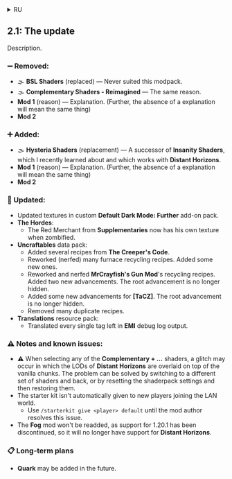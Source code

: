 <details>
<summary>RU</summary>

## 2.1: Обновление

Описание.

### ➖ Удалено:

- 🌫 **BSL Shaders** (заменён) — Никогда не подходили этому модпаку.
- 🌫 **Complementary Shaders - Reimagined** — Та же причина.
- **Mod 1** (причина) — Пояснение. (Далее отсутствие пояснения будет означать это же)
- **Mod 2**

### ➕ Добавлено:

- 🌫 **Hysteria Shaders** (замена) — Преемник **Insanity Shaders**, о которой я недавно узнал и которая работает с **Distant Horizons**.
- **Mod 1** (причина) — Пояснение. (Далее отсутствие пояснения будет означать это же)
- **Mod 2**

### 🔁 Обновлено:

- Обновлены текстуры в пользовательском наборе-дополнении **Default Dark Mode: Further**.
- **The Hordes**:
  - Деловой торговец из **Supplementaries** теперь имеет особую текстуру при зомбифицировании.
- Набор данных **Uncraftables**:
  - Добавлено несколько рецептов из **The Creeper's Code**.
  - Переработаны (ухудшены) многие рецепты переработки в печи. Добавлено несколько новых.
  - Переработаны рецепты переработки для **MrCrayfish's Gun Mod**, уменьшен их выход. Добавлено два новых достижения. Корневое достижение более не является скрытым.
  - Добавлено несколько новых достижений для **[TaCZ]**. Корневое достижение более не является скрытым.
  - Убраны многие дублирующиеся рецепты.
- Набор ресурсов **Translations**:
  - Переведены все до единого теги, оставшиеся в выходных данных журнала отладки **EMI**.

### ⚠ Примечания и известные проблемы:

- ⚠ При выборе какого-либо из шейдеров **Complementary + ...** возможен сбой, при котором происходит наложения чанков детализации **Distant Horizons** поверх ванильных чанков. Проблема может быть решена при переключении на другой набор шейдеров и обратно, либо же сбросом настроек шейдера и последующим их восстановлением.
- Стартовый набор не выдаётся автоматически новым игрокам, присоединяющимся к локальному миру.
  - Используйте `/starterkit give <игрок> default`, пока автор мода не решит эту проблему.
- Мод **Fog** не будет возвращён, так как поддержка 1.20.1 прекращена, поэтому у него уже не появится поддержка **Distant Horizons**.

### 📋 Долгосрочные планы

- В будущем может быть добавлен **Quark**.

</details>

## 2.1: The update

Description.

### ➖ Removed:

- 🌫 **BSL Shaders** (replaced) — Never suited this modpack.
- 🌫 **Complementary Shaders - Reimagined** — The same reason.
- **Mod 1** (reason) — Explanation. (Further, the absence of a explanation will mean the same thing)
- **Mod 2**

### ➕ Added:

- 🌫 **Hysteria Shaders** (replacement) — A successor of **Insanity Shaders**, which I recently learned about and which works with **Distant Horizons**.
- **Mod 1** (reason) — Explanation. (Further, the absence of a explanation will mean the same thing)
- **Mod 2**

### 🔁 Updated:

- Updated textures in custom **Default Dark Mode: Further** add-on pack.
- **The Hordes**:
  - The Red Merchant from **Supplementaries** now has his own texture when zombified.
- **Uncraftables** data pack:
  - Added several recipes from **The Creeper's Code**.
  - Reworked (nerfed) many furnace recycling recipes. Added some new ones.
  - Reworked and nerfed **MrCrayfish's Gun Mod**'s recycling recipes. Added two new advancements. The root advancement is no longer hidden.
  - Added some new advancements for **[TaCZ]**. The root advancement is no longer hidden.
  - Removed many duplicate recipes.
- **Translations** resource pack:
  - Translated every single tag left in **EMI** debug log output.

### ⚠ Notes and known issues:

- ⚠ When selecting any of the **Complementary + ...** shaders, a glitch may occur in which the LODs of **Distant Horizons** are overlaid on top of the vanilla chunks. The problem can be solved by switching to a different set of shaders and back, or by resetting the shaderpack settings and then restoring them.
- The starter kit isn't automatically given to new players joining the LAN world.
  - Use `/starterkit give <player> default` until the mod author resolves this issue.
- The **Fog** mod won't be readded, as support for 1.20.1 has been discontinued, so it will no longer have support for **Distant Horizons**.

### 📋 Long-term plans

- **Quark** may be added in the future.
